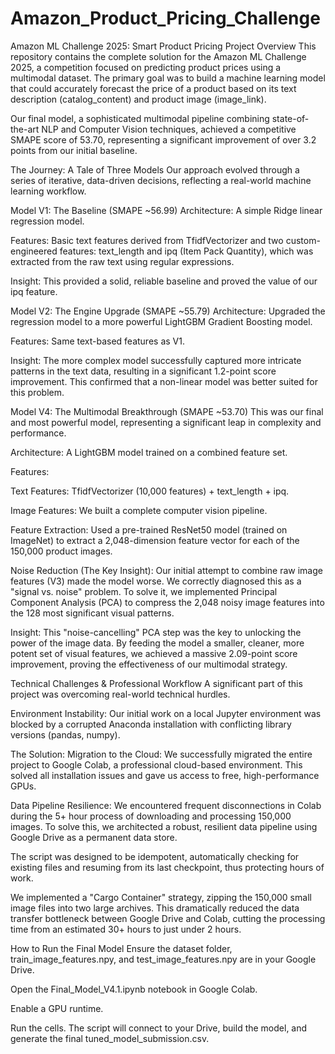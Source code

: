 # Amazon_Product_Pricing_Challenge
Amazon ML Challenge 2025: Smart Product Pricing
Project Overview
This repository contains the complete solution for the Amazon ML Challenge 2025, a competition focused on predicting product prices using a multimodal dataset. The primary goal was to build a machine learning model that could accurately forecast the price of a product based on its text description (catalog_content) and product image (image_link).

Our final model, a sophisticated multimodal pipeline combining state-of-the-art NLP and Computer Vision techniques, achieved a competitive SMAPE score of 53.70, representing a significant improvement of over 3.2 points from our initial baseline.

The Journey: A Tale of Three Models
Our approach evolved through a series of iterative, data-driven decisions, reflecting a real-world machine learning workflow.

Model V1: The Baseline (SMAPE ~56.99)
Architecture: A simple Ridge linear regression model.

Features: Basic text features derived from TfidfVectorizer and two custom-engineered features: text_length and ipq (Item Pack Quantity), which was extracted from the raw text using regular expressions.

Insight: This provided a solid, reliable baseline and proved the value of our ipq feature.

Model V2: The Engine Upgrade (SMAPE ~55.79)
Architecture: Upgraded the regression model to a more powerful LightGBM Gradient Boosting model.

Features: Same text-based features as V1.

Insight: The more complex model successfully captured more intricate patterns in the text data, resulting in a significant 1.2-point score improvement. This confirmed that a non-linear model was better suited for this problem.

Model V4: The Multimodal Breakthrough (SMAPE ~53.70)
This was our final and most powerful model, representing a significant leap in complexity and performance.

Architecture: A LightGBM model trained on a combined feature set.

Features:

Text Features: TfidfVectorizer (10,000 features) + text_length + ipq.

Image Features: We built a complete computer vision pipeline.

Feature Extraction: Used a pre-trained ResNet50 model (trained on ImageNet) to extract a 2,048-dimension feature vector for each of the 150,000 product images.

Noise Reduction (The Key Insight): Our initial attempt to combine raw image features (V3) made the model worse. We correctly diagnosed this as a "signal vs. noise" problem. To solve it, we implemented Principal Component Analysis (PCA) to compress the 2,048 noisy image features into the 128 most significant visual patterns.

Insight: This "noise-cancelling" PCA step was the key to unlocking the power of the image data. By feeding the model a smaller, cleaner, more potent set of visual features, we achieved a massive 2.09-point score improvement, proving the effectiveness of our multimodal strategy.

Technical Challenges & Professional Workflow
A significant part of this project was overcoming real-world technical hurdles.

Environment Instability: Our initial work on a local Jupyter environment was blocked by a corrupted Anaconda installation with conflicting library versions (pandas, numpy).

The Solution: Migration to the Cloud: We successfully migrated the entire project to Google Colab, a professional cloud-based environment. This solved all installation issues and gave us access to free, high-performance GPUs.

Data Pipeline Resilience: We encountered frequent disconnections in Colab during the 5+ hour process of downloading and processing 150,000 images. To solve this, we architected a robust, resilient data pipeline using Google Drive as a permanent data store.

The script was designed to be idempotent, automatically checking for existing files and resuming from its last checkpoint, thus protecting hours of work.

We implemented a "Cargo Container" strategy, zipping the 150,000 small image files into two large archives. This dramatically reduced the data transfer bottleneck between Google Drive and Colab, cutting the processing time from an estimated 30+ hours to just under 2 hours.

How to Run the Final Model
Ensure the dataset folder, train_image_features.npy, and test_image_features.npy are in your Google Drive.

Open the Final_Model_V4.1.ipynb notebook in Google Colab.

Enable a GPU runtime.

Run the cells. The script will connect to your Drive, build the model, and generate the final tuned_model_submission.csv.
